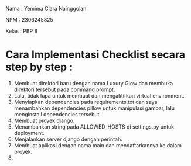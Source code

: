 Nama   : Yemima Clara Nainggolan 

NPM    : 2306245825  

Kelas  : PBP B  

# Cara Implementasi Checklist secara step by step : 
1) Membuat direktori baru dengan nama Luxury Glow dan membuka direktori tersebut pada command prompt. 
2) Lalu, tidak lupa untuk membuat dan mengaktifkan virtual environment.
3) Menyiapkan dependencies pada requirements.txt dan saya menambahkan dependencies pillow untuk manipulasi gambar, lalu menginstall dependencies tersebut.
4) Membuat proyek django.
5) Menambahkan string pada ALLOWED_HOSTS di settings.py untuk deployment.
6) Menjalankan server django dengan perintah.
7) Membuat aplikasi dengan nama main dan mendaftarkannya ke dalam proyek.
8) 